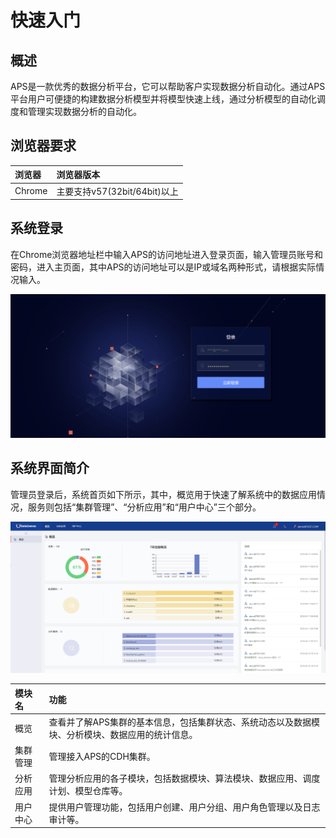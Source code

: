 # 快速入门

## 概述
APS是一款优秀的数据分析平台，它可以帮助客户实现数据分析自动化。通过APS平台用户可便捷的构建数据分析模型并将模型快速上线，通过分析模型的自动化调度和管理实现数据分析的自动化。
## 浏览器要求
| 浏览器 | 浏览器版本 |
| :--- | :--- | 
| Chrome | 主要支持v57(32bit/64bit)以上 |
## 系统登录
在Chrome浏览器地址栏中输入APS的访问地址进入登录页面，输入管理员账号和密码，进入主页面，其中APS的访问地址可以是IP或域名两种形式，请根据实际情况输入。

![](/admin_guide/fig/fig_01.png)

## 系统界面简介
管理员登录后，系统首页如下所示，其中，概览用于快速了解系统中的数据应用情况，服务则包括“集群管理”、“分析应用”和“用户中心”三个部分。

![](/assets/概览.png)

| 模块名 | 功能 |
| :--- | :--- | 
| 概览 | 查看并了解APS集群的基本信息，包括集群状态、系统动态以及数据模块、分析模块、数据应用的统计信息。|
| 集群管理 | 管理接入APS的CDH集群。 | 服务>集群管理 |
| 分析应用 | 管理分析应用的各子模块，包括数据模块、算法模块、数据应用、调度计划、模型仓库等。 |
| 用户中心 | 提供用户管理功能，包括用户创建、用户分组、用户角色管理以及日志审计等。 | 



